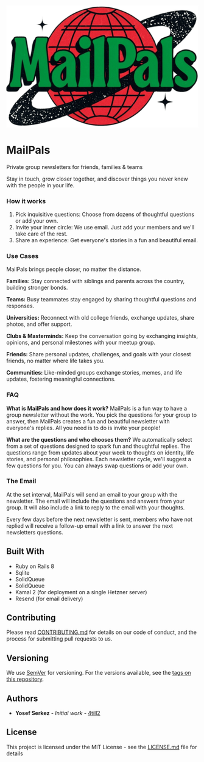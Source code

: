 ![MailPals Logo](public/icon.png)
# MailPals

Private group newsletters for friends, families & teams

Stay in touch, grow closer together, and discover things you never knew with the people in your life.

### How it works

1. Pick inquisitive questions: Choose from dozens of thoughtful questions or add your own.
2. Invite your inner circle: We use email. Just add your members and we'll take care of the rest.
3. Share an experience: Get everyone's stories in a fun and beautiful email.

### Use Cases
MailPals brings people closer, no matter the distance.

**Families:** Stay connected with siblings and parents across the country, building stronger bonds.

**Teams:** Busy teammates stay engaged by sharing thoughtful questions and responses.

**Universities:** Reconnect with old college friends, exchange updates, share photos, and offer support.

**Clubs & Masterminds:** Keep the conversation going by exchanging insights, opinions, and personal milestones with your meetup group.

**Friends:** Share personal updates, challenges, and goals with your closest friends, no matter where life takes you.

**Communities:** Like-minded groups exchange stories, memes, and life updates, fostering meaningful connections.

### FAQ
**What is MailPals and how does it work?**
MailPals is a fun way to have a group newsletter without the work. You pick the questions for your group to answer, then MailPals creates a fun and beautiful newsletter with everyone's replies. All you need is to do is invite your people!

**What are the questions and who chooses them?**
We automatically select from a set of questions designed to spark fun and thoughtful replies. The questions range from updates about your week to thoughts on identity, life stories, and personal philosophies.
Each newsletter cycle, we'll suggest a few questions for you. You can always swap questions or add your own.

### The Email
At the set interval, MailPals will send an email to your group with the newsletter. The email will include the questions and answers from your group. It will also include a link to reply to the email with your thoughts.

Every few days before the next newsletter is sent, members who have not replied will receive a follow-up email with a link to answer the next newsletters questions.

<!-- The email will look like this:

![MailPals Email](public/images/email.png)

The delivery will look like this:

![MailPals Delivery](public/images/delivery.png) -->


<!-- ## Getting Started

These instructions will get you a copy of the project up and running on your local machine for development and testing purposes. See deployment for notes on how to deploy the project on a live system. -->

<!-- ### Prerequisites

What things you need to install the software and how to install them -->
<!-- TODO: Add prerequisites -->

<!-- ### Installing -->

<!-- TODO: Add installation instructions and getting started guide -->

<!-- ## Testing

Testing is not yet implemented. Any existing tests are autogenerated by Rails and not used or accurate. -->


<!-- ## Deployment -->

<!-- TODO: Add deployment instructions after we make the necessary changes to make it configurable in deploy.yml, etc -->

## Built With

* Ruby on Rails 8
* Sqlite
* SolidQueue
* SolidQueue
* Kamal 2 (for deployment on a single Hetzner server)
* Resend (for email delivery)

## Contributing

Please read [CONTRIBUTING.md](https://gist.github.com/PurpleBooth/b24679402957c63ec426) for details on our code of conduct, and the process for submitting pull requests to us.

## Versioning

We use [SemVer](http://semver.org/) for versioning. For the versions available, see the [tags on this repository](https://github.com/your/project/tags). 

## Authors

* **Yosef Serkez** - *Initial work* - [4till2](https://github.com/4till2)

<!-- See also the list of [contributors](https://github.com/your/project/contributors) who participated in this project. -->

## License

This project is licensed under the MIT License - see the [LICENSE.md](LICENSE.md) file for details

<!-- ## Acknowledgments -->

